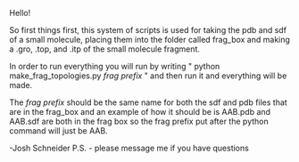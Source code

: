 Hello!

So first things first, this system of scripts is used for taking the pdb and sdf of a small molecule, placing them into the folder called 
frag_box and making a .gro, .top, and .itp of the small molecule fragment.

In order to run everything you will run by writing " python make_frag_topologies.py *frag prefix* " and 
then run it and everything will be made.

The *frag prefix* should be the same name for both the sdf and pdb files that are in the frag_box and an example of how it should be is 
AAB.pdb and AAB.sdf are both in the frag box so the frag prefix put after the python command will just be AAB.


-Josh Schneider
P.S. - please message me if you have questions
